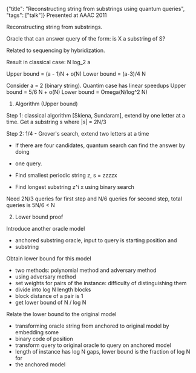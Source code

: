 {"title": "Reconstructing string from substrings using quantum queries", "tags": ["talk"]}
Presented at AAAC 2011

Reconstructing string from substrings.

Oracle that can answer query of the form: is X a substring of S?

Related to sequencing by hybridization.

Result in classical case: N log_2 a

Upper bound = (a - 1)N + o(N)
Lower bound = (a-3)/4 N

Consider a = 2 (binary string). Quantim case has linear speedups
Upper bound = 5/6 N + o(N)
Lower bound = Omega(N/log^2 N)

1. Algorithm (Upper bound)

Step 1: classical algorithm [Skiena, Sundaram], extend by one letter at a
time. Get a substring s where |s| = 2N/3

Step 2: 1/4 - Grover's search, extend two letters at a time
* If there are four candidates, quantum search can find the answer by doing
* one query.

* Find smallest periodic string z, s = zzzzx
* Find longest substring z^i x using binary search

Need 2N/3 queries for first step and N/6 queries for second step, total
queries is 5N/6 < N

2. Lower bound proof

Introduce another oracle model
* anchored substring oracle, input to query is starting position and
* substring

Obtain lower bound for this model
* two methods: polynomial method and adversary method
* using adversary method
* set weights for pairs of the instance: difficulty of distinguishing them
* divide into log N length blocks
* block distance of a pair is 1
* get lower bound of N / log N

Relate the lower bound to the original model
* transforming oracle string from anchored to original model by embedding some
* binary code of position
* transform query to original oracle to query on anchored model
* length of instance has log N gaps, lower bound is the fraction of log N for
* the anchored model
